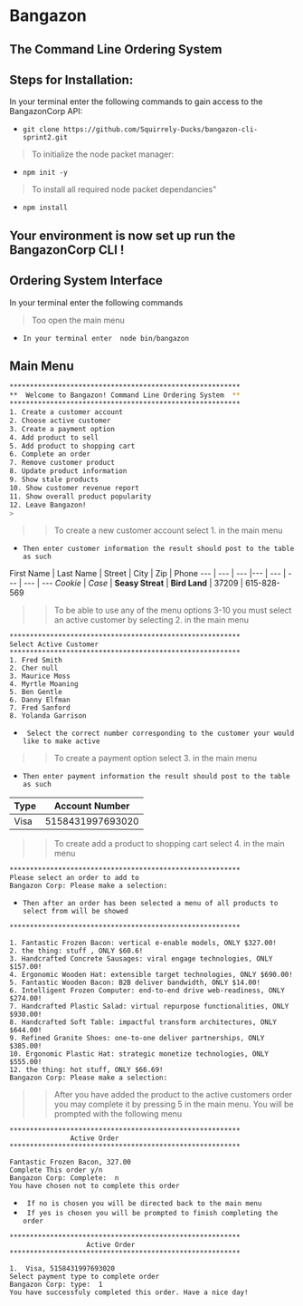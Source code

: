 
# Bangazon

## The Command Line Ordering System


## Steps for Installation:
In your terminal enter the following commands to gain access to the BangazonCorp API:
* ``` git clone https://github.com/Squirrely-Ducks/bangazon-cli-sprint2.git ```
>To initialize the node packet manager:
* ``` npm init -y ```
>To install all required node packet dependancies"
* ``` npm install ```

## Your environment is now set up run the BangazonCorp CLI !


## Ordering System Interface
In your terminal enter the following commands
>Too open the main menu 
* `` In your terminal enter  node bin/bangazon ``

## Main Menu

```bash
*********************************************************
**  Welcome to Bangazon! Command Line Ordering System  **
*********************************************************
1. Create a customer account
2. Choose active customer
3. Create a payment option
4. Add product to sell
5. Add product to shopping cart
6. Complete an order
7. Remove customer product
8. Update product information
9. Show stale products
10. Show customer revenue report
11. Show overall product popularity
12. Leave Bangazon!
>
```
>> To create a new customer account select 1. in the main menu
* `` Then enter customer information the result should post to the table as such ``

First Name | Last Name | Street | City | Zip | Phone 
--- | ---  | --- |--- | ---  | --- | --- | ---
*Cookie* | *Case* | **Seasy Streat** | **Bird Land** | 37209 | 615-828-569

>> To be able to use any of the menu options 3-10 you must select an active customer by selecting 2. in the main menu 

```
*********************************************************
Select Active Customer
*********************************************************
1. Fred Smith
2. Cher null
3. Maurice Moss
4. Myrtle Moaning
5. Ben Gentle
6. Danny Elfman
7. Fred Sanford
8. Yolanda Garrison
```

* `` Select the correct number corresponding to the customer your would like to make active``


>> To create a payment option select 3. in the main menu
* `` Then enter payment information the result should post to the table as such ``

 Type | Account Number
--- | ---  | 
 Visa | 5158431997693020

>> To create add a product to shopping cart select 4. in the main menu

```
*********************************************************
Please select an order to add to
Bangazon Corp: Please make a selection:  

```
* `` Then after an order has been selected a menu of all products to select from will be showed ``

```
*********************************************************

1. Fantastic Frozen Bacon: vertical e-enable models, ONLY $327.00!
2. the thing: stuff , ONLY $60.6!
3. Handcrafted Concrete Sausages: viral engage technologies, ONLY $157.00!
4. Ergonomic Wooden Hat: extensible target technologies, ONLY $690.00!
5. Fantastic Wooden Bacon: B2B deliver bandwidth, ONLY $14.00!
6. Intelligent Frozen Computer: end-to-end drive web-readiness, ONLY $274.00!
7. Handcrafted Plastic Salad: virtual repurpose functionalities, ONLY $930.00!
8. Handcrafted Soft Table: impactful transform architectures, ONLY $644.00!
9. Refined Granite Shoes: one-to-one deliver partnerships, ONLY $385.00!
10. Ergonomic Plastic Hat: strategic monetize technologies, ONLY $555.00!
12. the thing: hot stuff, ONLY $66.69!
Bangazon Corp: Please make a selection:
```
>> After you have added the product to the active customers order you may complete it by pressing 5 in the main menu. You will be prompted with the following menu

```
*********************************************************
               Active Order
*********************************************************

Fantastic Frozen Bacon, 327.00
Complete This order y/n
Bangazon Corp: Complete:  n
You have chosen not to complete this order
```
* `` If no is chosen you will be directed back to the main menu``
* `` If yes is chosen you will be prompted to finish completing the order``
```
*********************************************************
                   Active Order
*********************************************************

1.  Visa, 5158431997693020
Select payment type to complete order
Bangazon Corp: type:  1
You have successfuly completed this order. Have a nice day!
```

